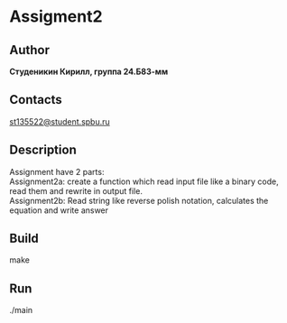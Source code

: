 # Assigment2
## Author
**Студеникин Кирилл, группа 24.Б83-мм**
## Contacts
st135522@student.spbu.ru
## Description
Assignment have 2 parts:  
Assignment2a: create a function which read input file like a binary code, read them and rewrite in output file.  
Assignment2b: Read string like reverse polish notation, calculates the equation and write answer
## Build
make
## Run
./main